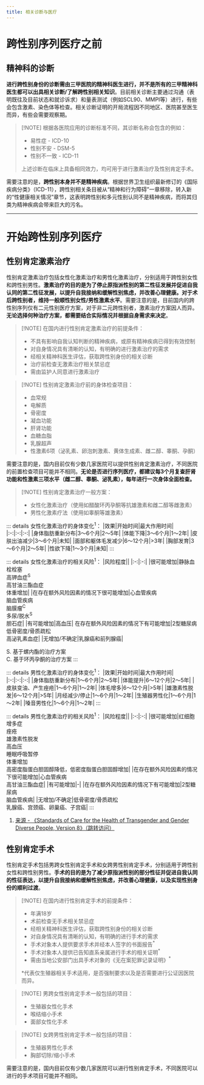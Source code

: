 ```yaml
---
title: 相关诊断与医疗
---
```


# 跨性别序列医疗之前

## 精神科的诊断

**进行跨性别身份的诊断需由三甲医院的精神科医生进行，并不是所有的三甲精神科医生都可以出具相关诊断/了解跨性别相关知识**。目前相关诊断主要通过沟通（表明既往及目前状态和就诊诉求）和量表测试（例如SCL90、MMPI等）进行，有些会包含激素、染色体等检查。相关诊断证明的开局流程因不同地区、医院甚至医生而异，有些会需要观察期。

> [!NOTE] 根据各医院应用的诊断标准不同，其诊断名称会包含的例如：  
>* 易性症 - ICD-10
>* 性别不安 - DSM-5
>* 性别不一致 - ICD-11
>
>上述诊断在临床上具备相同效力，均可用于进行激素治疗及性别肯定手术。

需要注意的是，**跨性别本身并不是精神疾病**。根据世界卫生组织最新修订的《国际疾病分类》（ICD-11），跨性别相关条目被从“精神和行为障碍”一章移除，转入新的“性健康相关情况”章节，这表明跨性别和多元性别认同不是精神疾病，而将其归类为精神疾病会带来巨大的污名。

---

# 开始跨性别序列医疗

## 性别肯定激素治疗

性别肯定激素治疗包括女性化激素治疗和男性化激素治疗，分别适用于跨性别女性和跨性别男性。**激素治疗的目的是为了停止原指派性别的第二性征发展并促进自我认同的第二性征发展，以提升自我接纳和缓解性别焦虑，并改善心理健康。对于术后跨性别者，维持一般顺性别女性/男性激素水平**。需要注意的是，目前国内的跨性别序列仅有二元性别医疗方案，对于非二元跨性别者，激素治疗方案因人而异。**无论选择何种治疗方案，都需要结合实际情况并根据自身需求来决定**。

> [!NOTE] 在国内进行性别肯定激素治疗的前提条件：
>* 不具有影响自我认知判断的精神疾病，或原有精神疾病已得到有效控制
>* 对自身情况具有清晰的认知，有明确的进行激素治疗的需求
>* 经相关精神科医生评估，获取跨性别身份的相关诊断
>* 治疗前检查无激素治疗相关禁忌症
>* 需由监护人同意进行激素治疗

> [!NOTE] 性别肯定激素治疗前的身体检查项目：
>* 血常规
>* 电解质
>* 骨密度
>* 凝血功能
>* 肝肾功能
>* 血糖血脂
>* 乳腺超声
>* 性激素6项（泌乳素、卵泡刺激素、黄体生成素、雌二醇、睾酮、孕酮）

需要注意的是，国内目前仅有少数几家医院可以提供性别肯定激素治疗，不同医院的前置检查项目可能并不相同。**无论是否进行序列医疗，都建议每3个月复查肝肾功能和性激素三项水平（雌二醇、睾酮、泌乳素），每年进行一次身体全面检查。**

> [!NOTE] 性别肯定激素治疗一般方案：
>* 女性化激素治疗（使用如醋酸环丙孕酮等抗雄激素和雌二醇等雌激素）
>* 男性化激素疗法（使用如睾酮等雄激素）

::: details 女性化激素治疗的身体变化<sup>1</sup>：
|效果|开始时间|最大作用时间|
|:-:|:-:|:-:|
|身体脂肪重新分布|3～6个月|2～5年|
|体能下降|3～6个月|1～2年|
|皮肤出油减少|3～6个月|未知|
|面部和躯体毛发减少|6～12个月|>3年|
|胸部发育|3～6个月|2～5年|
|性欲下降|1～3个月|未知|
:::

::: details 女性化激素治疗的相关风险<sup>1</sup>：
|风险程度||
|:-:|:-:|
|很可能增加|静脉血栓栓塞<br>高钾血症<sup>S</sup><br>高甘油三酯血症<br>体重增加|
|在存在额外风险因素的情况下很可能增加|心血管疾病<br>脑血管疾病<br>脑膜瘤<sup>C</sup><br>多尿/脱水<sup>S</sup><br>胆石症|
|有可能增加|高血压|
在存在额外风险因素的情况下有可能增加|2型糖尿病<br>低骨密度/骨质疏松<br>高泌乳素血症|
|无增加/不确定|乳腺癌和前列腺癌|

S. 基于螺内酯的治疗方案  
C. 基于环丙孕酮的治疗方案
:::

::: details 男性化激素治疗的身体变化<sup>1</sup>：
|效果|开始时间|最大作用时间|
|:-:|:-:|:-:|
|身体脂肪重新分布|1～6个月|2～5年|
|体能提升|6～12个月|2～5年|
|皮肤变油、产生痤疮|1～6个月|1～2年|
|体毛增多|6～12个月|>5年|
|雄激素性脱发|6～12个月|>5年|
|月经减少/停止|1～6个月|1～2年|
|生殖器男性化|1～6个月|1～2年|
|嗓音男性化|1～6个月|1～2年|
:::

::: details 男性化激素治疗的相关风险<sup>1</sup>：
|风险程度||
|:-:|:-:|
|很可能增加|红细胞增多症<br>痤疮<br>雄激素性脱发<br>高血压<br>睡眠呼吸暂停<br>体重增加<br>高密度脂蛋白胆固醇降低，低密度脂蛋白胆固醇增加|
|在存在额外风险因素的情况下很可能增加|心血管疾病<br>高甘油三酯血症|
|有可能增加|-|
|在存在额外风险因素的情况下有可能增加|2型糖尿病<br>脑血管疾病|
|无增加/不确定|低骨密度/骨质疏松<br>乳腺癌、宫颈癌、卵巢癌、子宫癌|
:::

1. [来源 - 《Standards of Care for the Health of Transgender and Gender Diverse People, Version 8》（跳转访问）](https://doi.org/10.1080/26895269.2022.2100644)

## 性别肯定手术

性别肯定手术包括男跨女性别肯定手术和女跨男性别肯定手术，分别适用于跨性别女性和跨性别男性。**手术的目的是为了减少原指派性别的部分性征并促进自我认同的性征表达，以提升自我接纳和缓解性别焦虑，并改善心理健康，以及实现性别身份的顺利过渡**。

> [!NOTE] 在国内进行性别肯定手术的前提条件：
>* 年满18岁
>* 术前检查无手术相关禁忌症
>* 经相关精神科医生评估，获取跨性别身份的相关诊断
>* 对自身情况具有清晰的认知，有明确的进行手术的需求
>* 手术对象本人提供要求手术并经本人签字的书面报告<sup>*</sup>
>* 手术对象本人提供已告知直系亲属进行手术的相关证明<sup>*</sup>
>* 需由当地公安部门出具手术对象的《无在案犯罪记录证明》<sup>*</sup>
>
>*代表仅生殖器相关手术适用，是否强制要求以及是否需要进行公证因医院而异。

> [!NOTE] 男跨女性别肯定手术一般包括的项目：
>* 生殖器女性化手术
>* 喉结缩小手术
>* 面部女性化手术

> [!NOTE] 女跨男性别肯定手术一般包括的项目：
>* 生殖器男性化手术
>* 胸部切除/缩小手术

需要注意的是，国内目前仅有少数几家医院可以进行性别肯定手术，不同医院可以进行的手术项目可能并不相同。